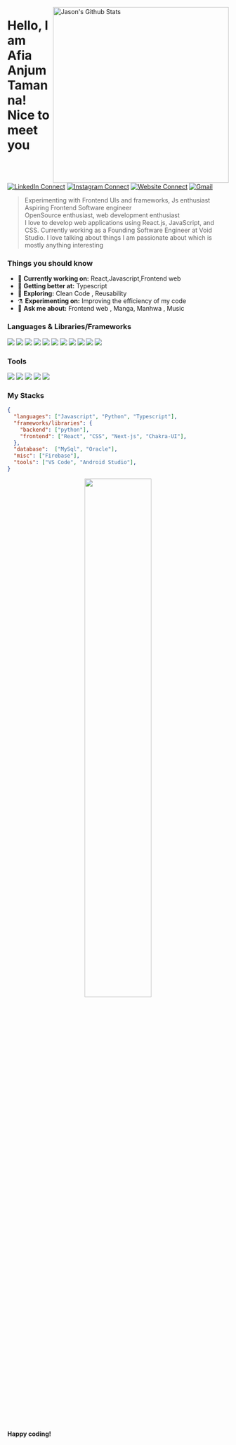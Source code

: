 [<img align="right" width="400" src="https://github-readme-stats.vercel.app/api?username=afiatamanna06&&show_icons=true&theme=algolia&count_private=true" alt="Jason's Github Stats"/>](https://github.com/afiatamanna06)

# Hello, I am Afia Anjum Tamanna! Nice to meet you

[![LinkedIn Connect](https://img.shields.io/badge/%20-Connect-black?color=222244&labelColor=000000&logo=linkedin&logoColor=f5f7fe)](https://www.linkedin.com/in/afiatamanna06/)
[![Instagram Connect](https://img.shields.io/badge/%20-Connect-black?color=222244&labelColor=000000&logo=instagram&logoColor=f5f7fe)](https://www.instagram.com/afia_cat_dev/)
[![Website Connect](https://img.shields.io/badge/%20-Website-black?color=222244&labelColor=000000&logo=hyperlink&logoColor=f5f7fe)](https://afiaanjum.vercel.app/)
[![Gmail](https://img.shields.io/badge/%20-Send%20Mail-black?color=222244&labelColor=000000&logo=gmail&logoColor=f5f7fe)](mailto:afiatamanna06@gmail.com?subject=From%20GitHub&&body=Hi,%20there.%20Found%20you%20on%20GitHub!%20Let's%20talk%20about...)

> Experimenting with Frontend UIs and frameworks, Js enthusiast <br/>
> Aspiring Frontend Software engineer <br/>
> OpenSource enthusiast, web development enthusiast <br/>
I love to develop web applications using React.js, JavaScript, and CSS. Currently working as a Founding Software Engineer at Void Studio. I love talking about things I am passionate about which is mostly anything interesting

### Things you should know

- 🔭 <b>Currently working on:</b> React,Javascript,Frontend web 
- 🌱 <b>Getting better at:</b> Typescript
- 🤔 <b>Exploring:</b>  Clean Code , Reusability
- ⚗️ <b>Experimenting on:</b> Improving the efficiency of my code
- 💬 <b>Ask me about:</b> Frontend web , Manga, Manhwa , Music

### Languages & Libraries/Frameworks
<p>
  <img src="https://img.shields.io/badge/-Next.JS-0A1A2F?style=flat&logo=next.js"/>
  <img src="https://img.shields.io/badge/TypeScript-3178C6?style=flat-square&logo=TypeScript&logoColor=white"/>
  <img src="https://img.shields.io/badge/-Astro-17191e?style=flat&logo=astro"/>
  <img src="https://img.shields.io/badge/JavaScript-e6e600?style=flat-square&logo=JavaScript&logoColor=black"/>
  <img src="https://img.shields.io/badge/Chakra UI-%234ED1C5.svg?style=flat-square&logo=chakraui&logoColor=white"/>
  <img src="https://img.shields.io/badge/Tailwindcss-%2338B2AC.svg?style=flat-square&logo=tailwind-css&logoColor=white"/>
  <img src="https://img.shields.io/badge/React-61DAFB?style=flat-square&logo=React&logoColor=black"/>
  <img src="https://img.shields.io/badge/-React%20Query-FF4154?style=flat-square&logo=react%20query&logoColor=white"/>
  <img src="https://img.shields.io/badge/React_Router-CA4245?style=flat-square&logo=react-router&logoColor=white"/>
  <img src="https://img.shields.io/badge/React%20Hook%20Form-%23EC5990.svg?style=flat-square&logo=reacthookform&logoColor=white"/>
  <img src="https://img.shields.io/badge/Python-005580?style=flat-square&logo=Python&logoColor=white"/>
</p>

### Tools
<p>
  <img src="https://img.shields.io/badge/Github-%23121011.svg?style=flat-square&logo=github&logoColor=white"/>
  <img src="https://img.shields.io/badge/Git-F05032?style=flat-square&logo=Git&logoColor=white"/>
  <img src="https://img.shields.io/badge/Visual%20Studio%20Code-0078d7.svg?style=flat-square&logo=visual-studio-code&logoColor=white"/>
  <img src="https://img.shields.io/badge/Vercel-%23000000.svg?style=flat-square&logo=vercel&logoColor=white"/>
  <img src="https://img.shields.io/badge/Firebase-FFCA28?style=flat-square&logo=Firebase&logoColor=black"/>
</p>

### My Stacks

```json
{
  "languages": ["Javascript", "Python", "Typescript"],
  "frameworks/libraries": {
    "backend": ["python"],
    "frontend": ["React", "CSS", "Next-js", "Chakra-UI"],
  },
  "database":  ["MySql", "Oracle"],
  "misc": ["Firebase"],
  "tools": ["VS Code", "Android Studio"],
}
```
<p align="center">
   <img align="center" src="https://github-readme-streak-stats.herokuapp.com/?user=afiatamanna06&hide_border=false&theme=react&background=0d1117" width="55%" />
   

#### Happy coding!

